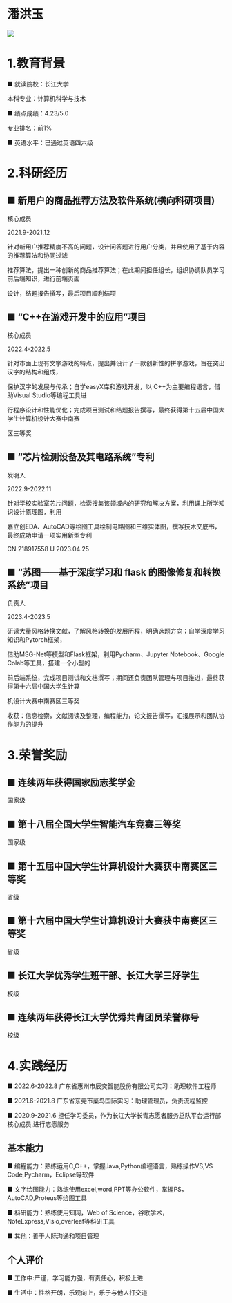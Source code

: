 # 潘洪玉

![](file:///C:/Users/%E6%9F%AF%E8%99%8E/Pictures/Screenshots/%E5%B1%8F%E5%B9%95%E6%88%AA%E5%9B%BE%202023-11-26%20084602.png)

# 1.教育背景

■ 就读院校：长江大学

本科专业：计算机科学与技术

■ 绩点成绩：4.23/5.0

专业排名：前1%

■ 英语水平：已通过英语四六级

# 2.科研经历

## ■ 新用户的商品推荐方法及软件系统(横向科研项目)

核心成员

2021.9-2021.12

针对新用户推荐精度不高的问题，设计问答题进行用户分类，并且使用了基于内容的推荐算法和协同过滤

推荐算法，提出一种创新的商品推荐算法；在此期间担任组长，组织协调队员学习前后端知识，进行前端页面

设计，结题报告撰写，最后项目顺利结项

## ■ “C++在游戏开发中的应用”项目

核心成员

2022.4-2022.5

针对市面上现有文字游戏的特点，提出并设计了一款创新性的拼字游戏，旨在突出汉字的结构和组成，

保护汉字的发展与传承；自学easyX库和游戏开发，以 C++为主要编程语言，借助Visual Studio等编程工具进

行程序设计和性能优化；完成项目测试和结题报告撰写，最终获得第十五届中国大学生计算机设计大赛中南赛

区三等奖

## ■ “芯片检测设备及其电路系统”专利

发明人

2022.9-2022.11

针对学校实验室芯片问题，检索搜集该领域内的研究和解决方案，利用课上所学知识设计原理图，利用

嘉立创EDA、AutoCAD等绘图工具绘制电路图和三维实体图，撰写技术交底书，最终成功申请一项实用新型专利

CN 218917558 U 2023.04.25

## ■ “苏图——基于深度学习和 flask 的图像修复和转换系统”项目

负责人

2023.4-2023.5

研读大量风格转换文献，了解风格转换的发展历程，明确选题方向；自学深度学习知识和Pytorch框架，

借助MSG-Net等模型和Flask框架，利用Pycharm、Jupyter Notebook、Google Colab等工具，搭建一个小型的

前后端系统，完成项目测试和文档撰写；期间还负责团队管理与项目推进，最终获得第十六届中国大学生计算

机设计大赛中南赛区三等奖

收获：信息检索，文献阅读及整理，编程能力，论文报告撰写，汇报展示和团队协作能力的提升

# 3.荣誉奖励

## ■ 连续两年获得国家励志奖学金

国家级

## ■ 第十八届全国大学生智能汽车竞赛三等奖

国家级

## ■ 第十五届中国大学生计算机设计大赛获中南赛区三等奖

省级

## ■ 第十六届中国大学生计算机设计大赛获中南赛区三等奖

省级

## ■ 长江大学优秀学生班干部、长江大学三好学生

校级

## ■ 连续两年获得长江大学优秀共青团员荣誉称号

校级

# 4.实践经历

■ 2022.6-2022.8 广东省惠州市辰奕智能股份有限公司实习：助理软件工程师

■ 2021.6-2021.8 广东省东莞市菜鸟国际实习：助理管理员，负责流程监控

■ 2020.9-2021.6 担任学习委员，作为长江大学长青志愿者服务总队平台运行部核心成员,进行志愿服务

## 基本能力

■ 编程能力：熟练运用C,C++，掌握Java,Python编程语言，熟练操作VS,VS Code,Pycharm，Eclipse等软件

■ 文字绘图能力：熟练使用excel,word,PPT等办公软件，掌握PS，AutoCAD,Proteus等绘图工具

■ 科研能力：熟练使用知网，Web of Science，谷歌学术，NoteExpress,Visio,overleaf等科研工具

■ 其他：善于人际沟通和项目管理

## 个人评价

■ 工作中:严谨，学习能力强，有责任心，积极上进

■ 生活中：性格开朗，乐观向上，乐于与他人打交道
